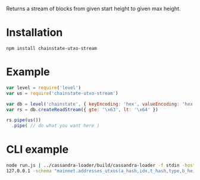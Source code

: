 Returns a stream of blocks from given start height to given max height.

# Installation
`npm install chainstate-utxo-stream`

# Example
```javascript
var level = require('level')
var us = require('chainstate-utxo-stream')

var db = level('chainstate', { keyEncoding: 'hex', valueEncoding: 'hex' })
var rs = db.createReadStream({ gte: '\x63', lt: '\x64' })

rs.pipe(us())
  .pipe( // do what you want here )

```

# CLI example
```sh
node run.js | ../cassandra-loader/build/cassandra-loader -f stdin -host
127.0.0.1 -schema "mainnet.addresses_utxos(a_hash,idx,t_hash,type,b_height,value)" -progressRate 10000
```
